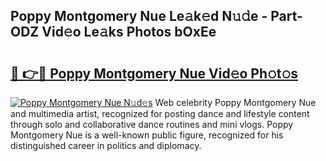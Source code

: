 ## Poppy Montgomery Nue Le𝚊k𝚎d N𝚞𝚍e - Part-ODZ Vid𝚎o Le𝚊ks Photos bOxEe

# <h2><a href="http://fb0vhyf.evod.top/?m=Poppy+Montgomery+Nue">🔗 👉🔴 Poppy Montgomery Nue Vid𝚎o Ph𝚘t𝚘s</a></h2>

[![Poppy Montgomery Nue N𝚞d𝚎s](https://i.imgur.com/8V9OHl7.gif)](http://fb0vhyf.evod.top/?m=Poppy+Montgomery+Nue)
Web celebrity Poppy Montgomery Nue and multimedia artist, recognized for posting dance and lifestyle content through solo and collaborative dance routines and mini vlogs. Poppy Montgomery Nue is a well-known public figure, recognized for his distinguished career in politics and diplomacy. 
